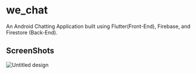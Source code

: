 # we_chat

An Android Chatting Application built using Flutter(Front-End), Firebase, and Firestore (Back-End).

## ScreenShots

![Untitled design](https://github.com/AdityaVerma32/We-Chat/assets/91420991/d8f7426c-86af-4b8f-8bee-ebc3baca5162)
